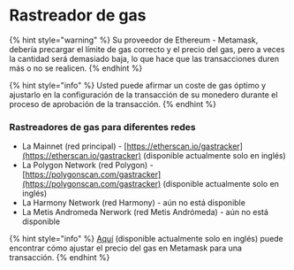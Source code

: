 # Rastreador de gas

{% hint style="warning" %}
Su proveedor de Ethereum - Metamask, debería precargar el límite de gas correcto y el precio del gas, pero a veces la cantidad será demasiado baja, lo que hace que las transacciones duren más o no se realicen.
{% endhint %}

{% hint style="info" %}
Usted puede afirmar un coste de gas óptimo y ajustarlo en la configuración de la transacción de su monedero durante el proceso de aprobación de la transacción.
{% endhint %}

### Rastreadores de gas para diferentes redes

* La Mainnet (red principal) - [https://etherscan.io/gastracker](https://etherscan.io/gastracker) (disponible actualmente solo en inglés)
* La Polygon Network (red Polygon) - [https://polygonscan.com/gastracker](https://polygonscan.com/gastracker) (disponible actualmente solo en inglés)
* La Harmony Network (red Harmony) - aún no está disponible
* La Metis Andromeda Nerwork (red Metis Andrómeda) - aún no está disponible

{% hint style="info" %}
[Aquí](https://metamask.zendesk.com/hc/en-us/articles/360022895972-Using-advanced-gas-controls) (disponible actualmente solo en inglés) puede encontrar cómo ajustar el precio del gas en Metamask para una transacción.
{% endhint %}

